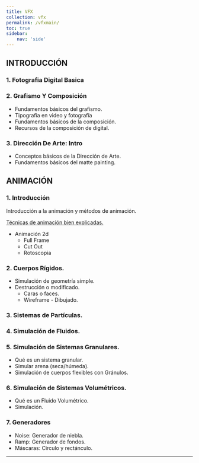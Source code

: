 ```yaml
---
title: VFX
collection: vfx
permalink: /vfxmain/
toc: true
sidebar:
    nav: 'side'
---
```


## INTRODUCCIÓN

### 1. Fotografia Digital Basica

### 2. Grafismo Y Composición
- Fundamentos básicos del grafismo.
- Tipografia en video y fotografía
- Fundamentos básicos de la composición.
- Recursos de la composición de digital.

### 3. Dirección De Arte: Intro
- Conceptos básicos de la Dirección de Arte.
- Fundamentos básicos del matte painting.

## ANIMACIÓN

### 1. Introducción 
Introducción a la animación y métodos de animación.  

[Técnicas de animación bien explicadas.][NOTODOANIMACION]  

- Animación 2d
    + Full Frame
    + Cut Out
    + Rotoscopia

### 2. Cuerpos Rígidos.
- Simulación de geometría simple.
- Destrucción o modificado.
    + Caras o faces.
    + Wireframe - Dibujado.

### 3. Sistemas de Partículas.


### 4. Simulación de Fluidos.


### 5. Simulación de Sistemas Granulares.
- Qué es un sistema granular.
- Simular arena (seca/húmeda).
- Simulación de cuerpos flexibles con Gránulos.

### 6. Simulación de Sistemas Volumétricos.
- Qué es un Fluido Volumétrico.
- Simulación.

### 7. Generadores
- Noise: Generador de niebla.  
- Ramp: Generador de fondos.  
- Máscaras: Circulo y rectánculo.  

---

[NOTODOANIMACION]: https://www.notodoanimacion.es/que-es-la-animacion-tipos-y-tecnicas/


